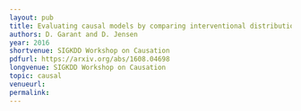 ```yaml
---
layout: pub
title: Evaluating causal models by comparing interventional distributions
authors: D. Garant and D. Jensen
year: 2016
shortvenue: SIGKDD Workshop on Causation
pdfurl: https://arxiv.org/abs/1608.04698
longvenue: SIGKDD Workshop on Causation
topic: causal
venueurl:
permalink:
---
```

